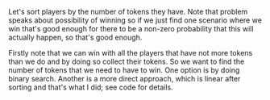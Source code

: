 Let's sort players by the number of tokens they have.  Note that problem speaks about possibility of winning so if we just find one scenario where we win that's good enough for there to be a non-zero probability that this will actually happen, so that's good enough.

Firstly note that we can win with all the players that have not more tokens than we do and by doing so collect their tokens.  So we want to find the number of tokens that we need to have to win.  One option is by doing binary search.  Another is a more direct approach, which is linear after sorting and that's what I did; see code for details.
